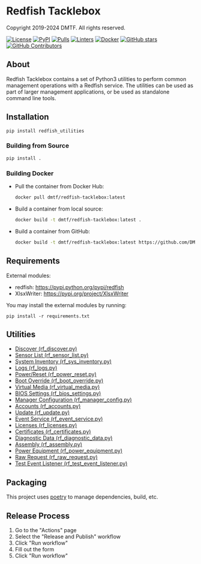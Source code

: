 # Redfish Tacklebox

Copyright 2019-2024 DMTF.  All rights reserved.

[![License](https://img.shields.io/badge/License-BSD%203--Clause-blue.svg)](https://github.com/DMTF/Redfish-Tacklebox/blob/main/LICENSE.md)
[![PyPI](https://img.shields.io/pypi/v/redfish-utilities)](https://pypi.org/project/redfish-utilities/)
[![Pulls](https://img.shields.io/docker/pulls/dmtf/redfish-tacklebox?style=flat&logo=docker&label=Pulls)](https://hub.docker.com/r/dmtf/redfish-tacklebox)
[![Linters](https://github.com/DMTF/Redfish-Tacklebox/actions/workflows/linters.yml/badge.svg)](https://github.com/DMTF/Redfish-Tacklebox/actions/workflows/linters.yml)
[![Docker](https://github.com/DMTF/Redfish-Tacklebox/actions/workflows/docker.yml/badge.svg)](https://github.com/DMTF/Redfish-Tacklebox/actions/workflows/docker.yml)
[![GitHub stars](https://img.shields.io/github/stars/DMTF/Redfish-Tacklebox.svg?style=flat-square&label=github%20stars)](https://github.com/DMTF/Redfish-Tacklebox)
[![GitHub Contributors](https://img.shields.io/github/contributors/DMTF/Redfish-Tacklebox.svg?style=flat-square)](https://github.com/DMTF/Redfish-Tacklebox/graphs/contributors)

## About

Redfish Tacklebox contains a set of Python3 utilities to perform common management operations with a Redfish service.
The utilities can be used as part of larger management applications, or be used as standalone command line tools.

## Installation

`pip install redfish_utilities`

### Building from Source

`pip install .`

### Building Docker

* Pull the container from Docker Hub:

    ```bash
    docker pull dmtf/redfish-tacklebox:latest
    ```
* Build a container from local source:

    ```bash
    docker build -t dmtf/redfish-tacklebox:latest .
    ```
* Build a container from GitHub:

    ```bash
    docker build -t dmtf/redfish-tacklebox:latest https://github.com/DMTF/Redfish-Tacklebox.git
    ```

## Requirements

External modules:
* redfish: https://pypi.python.org/pypi/redfish
* XlsxWriter: https://pypi.org/project/XlsxWriter

You may install the external modules by running:

`pip install -r requirements.txt`

## Utilities

* [Discover (rf_discover.py)](https://github.com/DMTF/Redfish-Tacklebox/blob/main/docs/rf_discover.md)
* [Sensor List (rf_sensor_list.py)](https://github.com/DMTF/Redfish-Tacklebox/blob/main/docs/rf_sensor_list.md)
* [System Inventory (rf_sys_inventory.py)](https://github.com/DMTF/Redfish-Tacklebox/blob/main/docs/rf_sys_inventory.md)
* [Logs (rf_logs.py)](https://github.com/DMTF/Redfish-Tacklebox/blob/main/docs/rf_logs.md)
* [Power/Reset (rf_power_reset.py)](https://github.com/DMTF/Redfish-Tacklebox/blob/main/docs/rf_power_reset.md)
* [Boot Override (rf_boot_override.py)](https://github.com/DMTF/Redfish-Tacklebox/blob/main/docs/rf_boot_override.md)
* [Virtual Media (rf_virtual_media.py)](https://github.com/DMTF/Redfish-Tacklebox/blob/main/docs/rf_virtual_media.md)
* [BIOS Settings (rf_bios_settings.py)](https://github.com/DMTF/Redfish-Tacklebox/blob/main/docs/rf_bios_settings.md)
* [Manager Configuration (rf_manager_config.py)](https://github.com/DMTF/Redfish-Tacklebox/blob/main/docs/rf_manager_config.md)
* [Accounts (rf_accounts.py)](https://github.com/DMTF/Redfish-Tacklebox/blob/main/docs/rf_accounts.md)
* [Update (rf_update.py)](https://github.com/DMTF/Redfish-Tacklebox/blob/main/docs/rf_update.md)
* [Event Service (rf_event_service.py)](https://github.com/DMTF/Redfish-Tacklebox/blob/main/docs/rf_event_service.md)
* [Licenses (rf_licenses.py)](https://github.com/DMTF/Redfish-Tacklebox/blob/main/docs/rf_licenses.md)
* [Certificates (rf_certificates.py)](https://github.com/DMTF/Redfish-Tacklebox/blob/main/docs/rf_certificates.md)
* [Diagnostic Data (rf_diagnostic_data.py)](https://github.com/DMTF/Redfish-Tacklebox/blob/main/docs/rf_diagnostic_data.md)
* [Assembly (rf_assembly.py)](https://github.com/DMTF/Redfish-Tacklebox/blob/main/docs/rf_assembly.md)
* [Power Equipment (rf_power_equipment.py)](https://github.com/DMTF/Redfish-Tacklebox/blob/main/docs/rf_power_equipment.md)
* [Raw Request (rf_raw_request.py)](https://github.com/DMTF/Redfish-Tacklebox/blob/main/docs/rf_raw_request.md)
* [Test Event Listener (rf_test_event_listener.py)](https://github.com/DMTF/Redfish-Tacklebox/blob/main/docs/rf_test_event_listener.md)

## Packaging

This project uses [poetry](https://python-poetry.org/) to manage dependencies, build, etc.

## Release Process

1. Go to the "Actions" page
2. Select the "Release and Publish" workflow
3. Click "Run workflow"
4. Fill out the form
5. Click "Run workflow"
